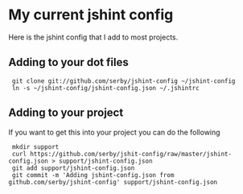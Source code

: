 # My current jshint config
Here is the jshint config that I add to most projects.

## Adding to your dot files

     git clone git://github.com/serby/jshint-config ~/jshint-config
     ln -s ~/jshint-config/jshint-config.json ~/.jshintrc

## Adding to your project

If you want to get this into your project you can do the following

     mkdir support
     curl https://github.com/serby/jshit-config/raw/master/jshint-config.json > support/jshint-config.json
     git add support/jshint-config.json
     git commit -m 'Adding jshint-config.json from github.com/serby/jshint-config' support/jshint-config.json
